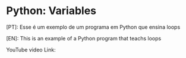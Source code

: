 # Python: Variables

[PT]: Esse é um exemplo de um programa em Python que ensina loops

[EN]: This is an example of a Python program that teachs loops

YouTube video Link: 